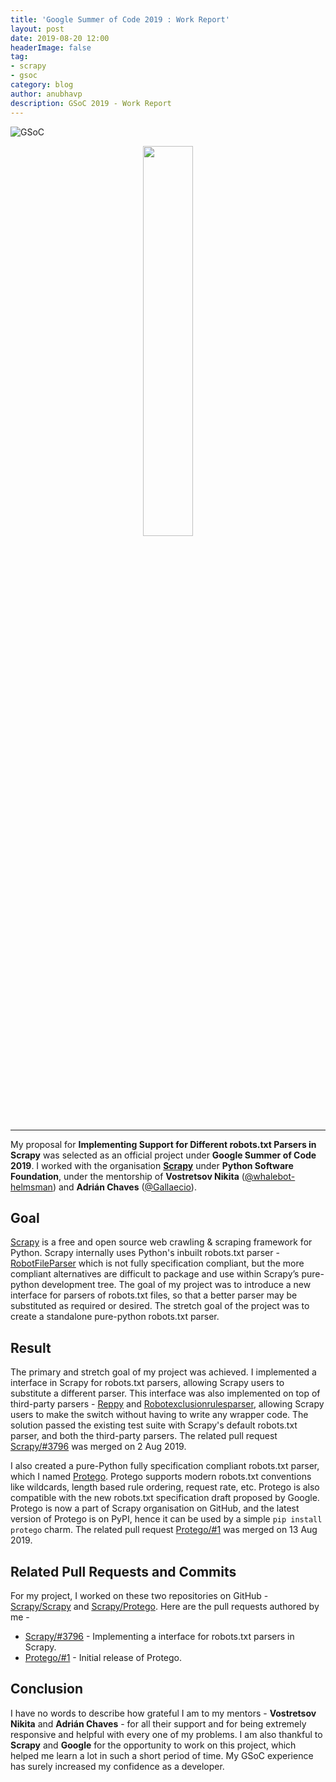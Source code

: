```yaml
---
title: 'Google Summer of Code 2019 : Work Report'
layout: post
date: 2019-08-20 12:00
headerImage: false
tag:
- scrapy
- gsoc
category: blog
author: anubhavp
description: GSoC 2019 - Work Report
---
```


![GSoC](https://developers.google.com/open-source/gsoc/resources/downloads/GSoC-logo-horizontal.svg)

<center>
<img src="https://miro.medium.com/max/1200/1*YJNS0JVl7RsVDTmORGZ6xA.png" width="40%"/>
</center>

---

My proposal for **Implementing Support for Different robots.txt Parsers in Scrapy** was selected as an official project under **Google Summer of Code 2019**. I worked with the organisation **[Scrapy](https://github.com/scrapy/scrapy)** under **Python Software Foundation**, under the mentorship of **Vostretsov Nikita** ([@whalebot-helmsman](https://github.com/whalebot-helmsman)) and **Adrián Chaves** ([@Gallaecio](https://github.com/Gallaecio)).

## Goal

[Scrapy](https://github.com/scrapy/scrapy) is a free and open source web crawling & scraping framework for Python. Scrapy internally uses Python's inbuilt robots.txt parser - [RobotFileParser](https://docs.python.org/3/library/urllib.robotparser.html) which is not fully specification compliant, but the more compliant alternatives are difficult to package and use within Scrapy’s pure-python development tree. The goal of my project was to introduce a new interface for parsers of robots.txt files, so that a better parser may be substituted as required or desired. The stretch goal of the project was to create a standalone pure-python robots.txt parser.

## Result

The primary and stretch goal of my project was achieved. I implemented a interface in Scrapy for robots.txt parsers, allowing Scrapy users to substitute a different parser. This interface was also implemented on top of third-party parsers - [Reppy](https://github.com/seomoz/reppy) and [Robotexclusionrulesparser](http://nikitathespider.com/python/rerp/), allowing Scrapy users to make the switch without having to write any wrapper code. The solution passed the existing test suite with Scrapy's default robots.txt parser, and both the third-party parsers. The related pull request [Scrapy/#3796](https://github.com/scrapy/scrapy/pull/3796) was merged on 2 Aug 2019.

I also created a pure-Python fully specification compliant robots.txt parser, which I named [Protego](https://github.com/scrapy/protego). Protego supports modern robots.txt conventions like wildcards, length based rule ordering, request rate, etc. Protego is also compatible with the new robots.txt specification draft proposed by Google. Protego is now a part of Scrapy organisation on GitHub, and the latest version of Protego is on PyPI, hence it can be used by a simple ``pip install protego`` charm. The related pull request [Protego/#1](https://github.com/scrapy/protego/pull/1) was merged on 13 Aug 2019.

## Related Pull Requests and Commits

For my project, I worked on these two repositories on GitHub - [Scrapy/Scrapy](https://github.com/scrapy/scrapy) and [Scrapy/Protego](https://github.com/scrapy/protego). Here are the pull requests authored by me -

  * [Scrapy/#3796](https://github.com/scrapy/scrapy/pull/3796) - Implementing a interface for robots.txt parsers in Scrapy.
  * [Protego/#1](https://github.com/scrapy/protego/pull/1) - Initial release of Protego.

## Conclusion

I have no words to describe how grateful I am to my mentors - **Vostretsov Nikita** and **Adrián Chaves** - for all their support and for being extremely responsive and helpful with every one of my problems. I am also thankful to **Scrapy** and **Google** for the opportunity to work on this project, which helped me learn a lot in such a short period of time. My GSoC experience has surely increased my confidence as a developer. 